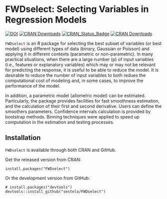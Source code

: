 # FWDselect: Selecting Variables in Regression Models
[![DOI](https://zenodo.org/badge/98645393.svg)](https://doi.org/10.5281/zenodo.14229826)
[![CRAN Downloads](https://cranlogs.r-pkg.org/badges/grand-total/FWDselect)](https://cran.r-project.org/package=FWDselect)
[![CRAN_Status_Badge](https://www.r-pkg.org/badges/version/FWDselect)](https://cran.r-project.org/package=FWDselect)
[![CRAN Downloads](https://cranlogs.r-pkg.org/badges/last-month/FWDselect?color=ff69b4)](https://cran.r-project.org/package=FWDselect)

```FWDselect``` is an R package for selecting the best subset of variables (or best model) using different types of data (binary, Gaussian or Poisson) and applying it in different contexts (parametric or non-parametric). 
In many practical situations, when there are a large number (p) of input variables 
(i.e., features or explanatory variables) which may or may not be relevant for predicting the response,
it is useful to be able to reduce the model. It is desirable to reduce the number of input variables 
to both redues the computational cost of  modeling and, in some cases, to improve the performance of the model. 

In addition, a parametric model (allometric model) can be estimated. 
Particularly, the package  provides facilities for fast smoothness
estimation, and the calculation of their first and second derivative. Users can 
define the smoothers parameters. Confidence intervals calculation is provided 
by bootstrap methods. Binning techniques were applied to speed up computation 
in the estimation and testing processes.

## Installation
```FWDselect``` is available through both CRAN and GitHub.

Get the released version from CRAN:
```
install.packages("FWDselect")
```

Or the development version from GitHub:
```
# install.packages("devtools")
devtools::install_github("sestelo/FWDselect")
```
